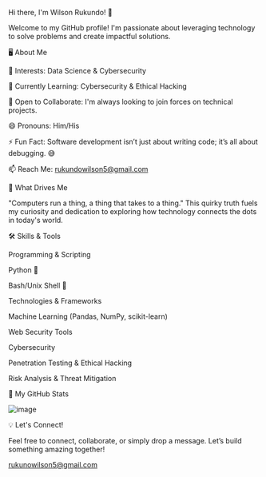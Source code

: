 Hi there, I'm Wilson Rukundo! 👋

Welcome to my GitHub profile! I'm passionate about leveraging technology to solve problems and create impactful solutions.

🖥️ About Me

👀 Interests: Data Science & Cybersecurity

🌱 Currently Learning: Cybersecurity & Ethical Hacking

💼 Open to Collaborate: I'm always looking to join forces on technical projects.

😄 Pronouns: Him/His

⚡ Fun Fact: Software development isn’t just about writing code; it’s all about debugging. 😅

📫 Reach Me: rukundowilson5@gmail.com

🚀 What Drives Me

"Computers run a thing, a thing that takes to a thing." This quirky truth fuels my curiosity and dedication to exploring how technology connects the dots in today's world.

🛠️ Skills & Tools

Programming & Scripting

Python 🐍

Bash/Unix Shell 🐧

Technologies & Frameworks

Machine Learning (Pandas, NumPy, scikit-learn)

Web Security Tools

Cybersecurity

Penetration Testing & Ethical Hacking

Risk Analysis & Threat Mitigation

🌟 My GitHub Stats

![image](https://github.com/user-attachments/assets/10aa4b41-28f8-45c0-978f-75fd0e433c72)


💡 Let's Connect!

Feel free to connect, collaborate, or simply drop a message. Let’s build something amazing together!

rukunowilson5@gmail.com

